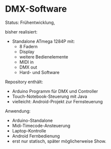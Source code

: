 # DMX-Software

Status: Frühentwicklung,

bisher realisiert: 
- Standalone ATmega 1284P mit: 
  - 8 Fadern
  - Display 
  - weitere Bedienelemente
  - MIDI in
  - DMX out
  - Hard- und Software

Repository enthält:
- Arduino Programm für DMX und Controller
- Touch-Notebook-Steuerung mit Java
- vielleicht: Android-Projekt zur Fernsteuerung

Anwendung:
- Arduino-Standalone
- Midi-Timecode-Ansteuerung
- Laptop-Kontrolle
- Android Fernbedienung
- erst nur statisch, später möglicherweise Show.
